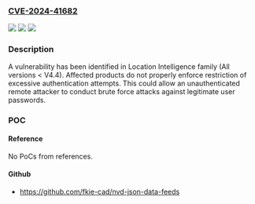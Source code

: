 ### [CVE-2024-41682](https://cve.mitre.org/cgi-bin/cvename.cgi?name=CVE-2024-41682)
![](https://img.shields.io/static/v1?label=Product&message=Location%20Intelligence%20family&color=blue)
![](https://img.shields.io/static/v1?label=Version&message=0%3C%20V4.4%20&color=brighgreen)
![](https://img.shields.io/static/v1?label=Vulnerability&message=CWE-307%3A%20Improper%20Restriction%20of%20Excessive%20Authentication%20Attempts&color=brighgreen)

### Description

A vulnerability has been identified in Location Intelligence family (All versions < V4.4). Affected products do not properly enforce restriction of  excessive authentication attempts. This could allow an unauthenticated remote attacker to conduct brute force attacks against legitimate user passwords.

### POC

#### Reference
No PoCs from references.

#### Github
- https://github.com/fkie-cad/nvd-json-data-feeds

